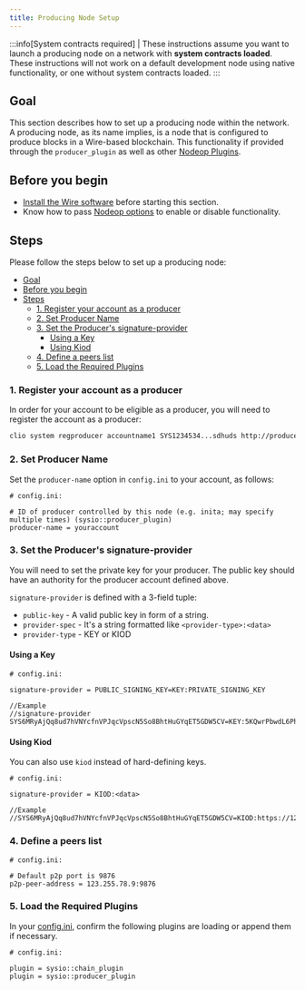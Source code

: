 ```yaml
---
title: Producing Node Setup
---
```


:::info[System contracts required]
| These instructions assume you want to launch a producing node on a network with **system contracts loaded**. These instructions will not work on a default development node using native functionality, or one without system contracts loaded.
:::

## Goal

This section describes how to set up a producing node within the network. A producing node, as its name implies, is a node that is configured to produce blocks in a Wire-based blockchain. This functionality if provided through the `producer_plugin` as well as other [Nodeop Plugins](../../plugins/index.md).

## Before you begin

* [Install the Wire software](/docs/getting-started/install-dependencies.md) before starting this section.
* Know how to pass [Nodeop options](../../usage/nodeop-options.md) to enable or disable functionality.

## Steps

Please follow the steps below to set up a producing node:

* [Goal](#goal)
* [Before you begin](#before-you-begin)
* [Steps](#steps)
  * [1. Register your account as a producer](#1-register-your-account-as-a-producer)
  * [2. Set Producer Name](#2-set-producer-name)
  * [3. Set the Producer's signature-provider](#3-set-the-producers-signature-provider)
    * [Using a Key](#using-a-key)
    * [Using Kiod](#using-kiod)
  * [4. Define a peers list](#4-define-a-peers-list)
  * [5. Load the Required Plugins](#5-load-the-required-plugins)

### 1. Register your account as a producer

In order for your account to be eligible as a producer, you will need to register the account as a producer:

```sh
clio system regproducer accountname1 SYS1234534...sdhuds http://producer.site Antarctica
```

### 2. Set Producer Name

Set the `producer-name` option in `config.ini` to your account, as follows:

```console
# config.ini:

# ID of producer controlled by this node (e.g. inita; may specify multiple times) (sysio::producer_plugin)
producer-name = youraccount
```

### 3. Set the Producer's signature-provider

You will need to set the private key for your producer. The public key should have an authority for the producer account defined above.

`signature-provider` is defined with a 3-field tuple:

* `public-key` - A valid public key in form of a string.
* `provider-spec` - It's a string formatted like `<provider-type>:<data>`
* `provider-type` - KEY or KIOD

#### Using a Key

```console
# config.ini:

signature-provider = PUBLIC_SIGNING_KEY=KEY:PRIVATE_SIGNING_KEY

//Example
//signature-provider SYS6MRyAjQq8ud7hVNYcfnVPJqcVpscN5So8BhtHuGYqET5GDW5CV=KEY:5KQwrPbwdL6PhXujxW37FSSQZ1JiwsST4cqQzDeyXtP79zkvFD3
```

#### Using Kiod

You can also use `kiod` instead of hard-defining keys.

```console
# config.ini:

signature-provider = KIOD:<data>   

//Example
//SYS6MRyAjQq8ud7hVNYcfnVPJqcVpscN5So8BhtHuGYqET5GDW5CV=KIOD:https://127.0.0.1:88888
```

### 4. Define a peers list

```console
# config.ini:

# Default p2p port is 9876
p2p-peer-address = 123.255.78.9:9876
```

### 5. Load the Required Plugins

In your [config.ini](../index.md), confirm the following plugins are loading or append them if necessary.

```console
# config.ini:

plugin = sysio::chain_plugin
plugin = sysio::producer_plugin
```
